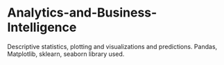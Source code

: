 # Analytics-and-Business-Intelligence
Descriptive statistics, plotting and visualizations and predictions. Pandas, Matplotlib, sklearn, seaborn library used.
